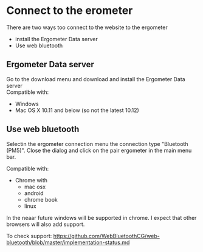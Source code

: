 # Connect to the erometer

There are two ways too connect to the website to the ergometer
* install the Ergometer Data server
* Use web bluetooth

## Ergometer Data server
Go to the download menu and download and install the Ergometer Data server  
Compatible with:
* Windows
* Mac OS X 10.11 and below (so not the latest 10.12)

## Use web bluetooth
Selectin the ergometer connection menu the connection type "Bluetooth (PM5)".
Close the dialog and click on the pair ergometer in the main menu bar.

Compatible with:
* Chrome with 
  - mac osx
  - android
  - chrome book
  - linux

In the neaar future windows will be supported in chrome. I expect that other browsers will also add support. 

To check support:
 https://github.com/WebBluetoothCG/web-bluetooth/blob/master/implementation-status.md
